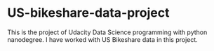 # US-bikeshare-data-project

This is the project of Udacity Data Science programming with python nanodegree.
I have worked with US Bikeshare data in this project.
